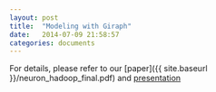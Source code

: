 ```yaml
---
layout: post
title:  "Modeling with Giraph"
date:   2014-07-09 21:58:57
categories: documents
---
```


For details, please refer to our [paper]({{ site.baseurl }}/neuron_hadoop_final.pdf)
and [presentation](http://www.slideshare.net/imsure/ieee-eittalklargescaleneuralmodelinginmap-reducegiraph)

